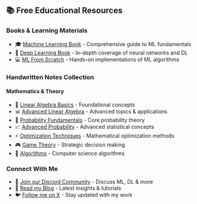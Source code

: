 ## 📚 Free Educational Resources

### Books & Learning Materials

- 🎓 [Machine Learning Book](https://tinyurl.com/mstwwp9p) - Comprehensive guide to ML fundamentals
- 🤖 [Deep Learning Book](https://tinyurl.com/mr48tzre) - In-depth coverage of neural networks and DL
- 💻 [ML From Scratch](https://tinyurl.com/bdh3t8fc) - Hands-on implementations of ML algorithms

### Handwritten Notes Collection

#### Mathematics & Theory

- 📐 [Linear Algebra Basics](https://tinyurl.com/y75e3pmh) - Foundational concepts
- 📊 [Advanced Linear Algebra](https://tinyurl.com/4nujfkbf) - Advanced topics & applications
- 🎲 [Probability Fundamentals](https://tinyurl.com/yrhvbkr8) - Core probability theory
- 📈 [Advanced Probability](https://tinyurl.com/u48r6xx) - Advanced statistical concepts
- ⚡ [Optimization Techniques](https://tinyurl.com/4tuz6xbc) - Mathematical optimization methods
- 🎮 [Game Theory](https://tinyurl.com/2j43rb5j) - Strategic decision making
- 🔄 [Algorithms](https://tinyurl.com/yvmvx6hn) - Computer science algorithms

### Connect With Me

- 💬 [Join our Discord Community](https://discord.com/invite/QHAbprqQme) - Discuss ML, DL & more
- 📝 [Read my Blog](https://tinyurl.com/ymttbkxw) - Latest insights & tutorials
- 🐦 [Follow me on X](https://x.com/victor_explore) - Stay updated with my work
